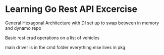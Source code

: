 # Learning Go Rest API Excercise

General Hexagonal Architecture with DI set up to swap between in memory and dynamo repo

Basic rest crud operations on a list of vehicles

main driver is in the cmd folder
everything else lives in pkg